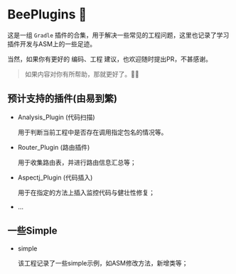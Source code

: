 # BeePlugins 🐝

这是一组 `Gradle` 插件的合集，用于解决一些常见的工程问题，这里也记录了学习插件开发与ASM上的一些足迹。

当然，如果你有更好的 编码、工程 建议，也欢迎随时提出PR，不甚感谢。

> 如果内容对你有所帮助，那就更好了。🏃🏻

## 预计支持的插件(由易到繁)

- Analysis_Plugin (代码扫描)

  用于判断当前工程中是否存在调用指定包名的情况等。

- Router_Plugin (路由插件)

  用于收集路由表，并进行路由信息汇总等；

- Aspectj_Plugin (代码插入)

  用于在指定的方法上插入监控代码与健壮性修复；

- …

## 一些Simple

- simple

  该工程记录了一些simple示例，如ASM修改方法，新增类等；